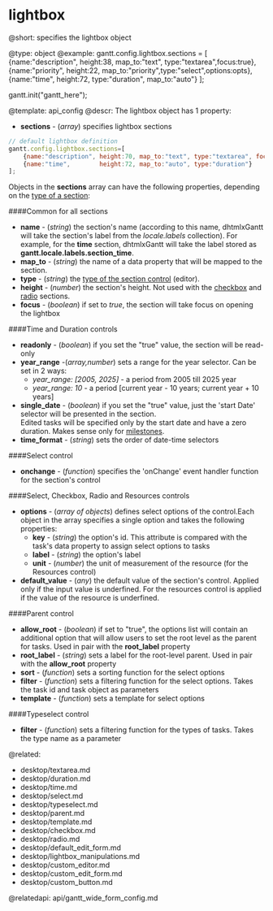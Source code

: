 lightbox
=============

@short:
	specifies the lightbox object
	

@type: object
@example:
gantt.config.lightbox.sections = [
    {name:"description", height:38, map_to:"text", type:"textarea",focus:true},
    {name:"priority", height:22, map_to:"priority",type:"select",options:opts},                                                                        
    {name:"time", height:72, type:"duration", map_to:"auto"}
];

gantt.init("gantt_here");


@template:	api_config
@descr:
The lightbox object has 1 property:

- **sections** - (*array*) specifies lightbox sections 

~~~js
// default lightbox definition   
gantt.config.lightbox.sections=[
    {name:"description", height:70, map_to:"text", type:"textarea", focus:true},
    {name:"time",        height:72, map_to:"auto", type:"duration"}
];
~~~

Objects in the **sections** array can have the following properties, depending on the [type of a section](desktop/default_edit_form.md#lightboxstructure):

####Common for all sections

- **name** - (*string*) the section's name (according to this name, dhtmlxGantt will take the section's label from the *locale.labels* collection). 
For example, for the **time** section, dhtmlxGantt will take the label stored as **gantt.locale.labels.section_time**.
- **map_to** - (*string*) the name of a data property that will be mapped to the section.
- **type** - (*string*) the [type of the section control](desktop/default_edit_form.md#lightboxcontrols) (editor).
- **height** - (*number*) the section's height. Not used with the [checkbox](desktop/checkbox.md) and [radio](desktop/radio.md) sections.
- **focus** - (*boolean*) if set to *true*, the section will take focus on opening the lightbox


####Time and Duration controls 

- **readonly** - (*boolean*) if you set the "true" value, the section will be read-only 
- **year_range**  -(*array,number*) sets a range for the year selector. Can be set in 2 ways: 
    - *year_range: [2005, 2025]* - a period from 2005 till 2025 year
    - *year_range: 10*  - a period [current year - 10 years; current year + 10 years]
- **single_date** - (*boolean*) if you set the "true" value, just the 'start Date' selector will be presented in the section.<br>
Edited tasks will be specified only by the start date and have a zero duration. Makes sense only for [milestones](desktop/task_types.md#milestone). 
- **time_format** - (*string*) sets the order of date-time selectors 

####Select control

- **onchange** - (*function*) specifies the 'onChange' event handler function for the section's control 

####Select, Checkbox, Radio and Resources controls

- **options** - (*array of objects*) defines select options of the control.Each object in the array specifies a single option and takes the following properties:
	- **key** - (*string*) the option's id. This attribute is compared with the task's data property to assign select options to tasks
	- **label** - (*string*) the option's label
    - **unit** - (*number*) the unit of measurement of the resource (for the Resources control)
- **default_value** - (*any*) the default value of the section's control. Applied only if the input value is underfined. For the resources control is applied if the value of the resource is underfined.


####Parent control

- **allow_root** - (*boolean*) if set to "true", the options list will contain an additional option that will allow users to set the root level as the parent for tasks. Used in pair with the **root_label** property 
- **root_label** - (*string*) sets a label for the root-level parent. Used in pair with the **allow_root** property 
- **sort** - (*function*) sets a sorting function for the select options 
- **filter** - (*function*) sets a filtering function for the select options. Takes the task id and task object as parameters
- **template** - (*function*) sets a template for select options
	

####Typeselect control

- **filter** - (*function*) sets a filtering function for the types of tasks. Takes the type name as a parameter

  
@related:
- desktop/textarea.md
- desktop/duration.md
- desktop/time.md
- desktop/select.md
- desktop/typeselect.md
- desktop/parent.md
- desktop/template.md
- desktop/checkbox.md
- desktop/radio.md
- desktop/default_edit_form.md
- desktop/lightbox_manipulations.md
- desktop/custom_editor.md
- desktop/custom_edit_form.md
- desktop/custom_button.md

@relatedapi: api/gantt_wide_form_config.md